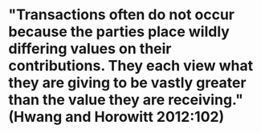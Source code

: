 # "Transactions often do not occur because the parties place wildly differing values on their contributions. They each view what they are giving to be vastly greater than the value they are receiving." (Hwang and Horowitt 2012:102)